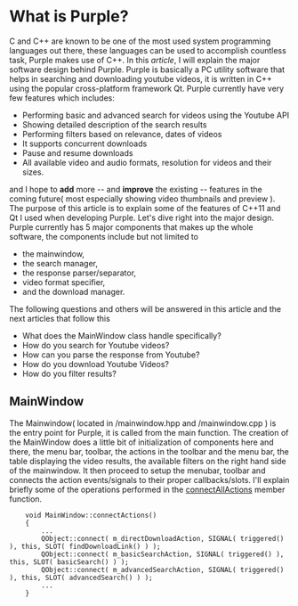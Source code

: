 # What is Purple?

C and C++ are known to be one of the most used system programming languages out there, these languages can be used to accomplish countless task, Purple makes use of C++. In this *article*, I will explain the major software design behind Purple. Purple is basically a PC utility software that helps in searching and downloading youtube videos, it is written in C++ using the popular cross-platform framework Qt.  Purple currently have very few features which includes:

* Performing basic and advanced search for videos using the Youtube API
* Showing detailed description of the search results
* Performing filters based on relevance, dates of videos
* It supports concurrent downloads
* Pause and resume downloads
* All available video and audio formats, resolution for videos and their sizes.

and I hope to **add** more -- and **improve** the existing -- features in the coming future( most especially showing video thumbnails and preview ). The purpose of this article is to explain some of the features of C++11 and Qt I used when developing Purple. Let's dive right into the major design. Purple currently has 5 major components that makes up the whole software, the components include but not limited to

* the mainwindow,
* the search manager,
* the response parser/separator,
* video format specifier,
* and the download manager.

The following questions and others will be answered in this article and the next articles that follow this
* What does the MainWindow class handle specifically?
* How do you search for Youtube videos?
* How can you parse the response from Youtube?
* How do you download Youtube Videos?
* How do you filter results?


## MainWindow

The Mainwindow( located in /mainwindow.hpp and /mainwindow.cpp ) is the entry point for Purple, it is called from the main function. The creation of the MainWindow does a little bit of initialization of components here and there, the menu bar, toolbar, the actions in the toolbar and the menu bar, the table displaying the video results, the available filters on the right hand side of the mainwindow. It then proceed to setup the menubar, toolbar and connects the action events/signals to their proper callbacks/slots. I'll explain briefly some of the operations performed in the [connectAllActions]( http://github.com/iamOgunyinka/Purple/) member function.

```
    void MainWindow::connectActions()
    {
        ...
        QObject::connect( m_directDownloadAction, SIGNAL( triggered() ), this, SLOT( findDownloadLink() ) );
        QObject::connect( m_basicSearchAction, SIGNAL( triggered() ), this, SLOT( basicSearch() ) );
        QObject::connect( m_advancedSearchAction, SIGNAL( triggered() ), this, SLOT( advancedSearch() ) );
        ...
    }
```
